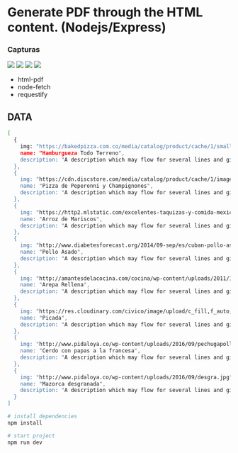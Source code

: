 # Generate PDF through the HTML content. (Nodejs/Express)

<h3>Capturas</h3>
<img src="https://image.ibb.co/jH5Q5Q/001.png"></img>
<img src="https://image.ibb.co/geiZzk/002.png"></img>
<img src="https://image.ibb.co/mzwXkQ/003.png"></img>
<img src="https://image.ibb.co/joXSKk/004.png"></img>

* html-pdf
* node-fetch
* requestify

## DATA

``` bash
[
  {
    img: "https://bakedpizza.com.co/media/catalog/product/cache/1/small_image/500x500/9df78eab33525d08d6e5fb8d27136e95/h/a/hamburguesa_doble_carne_mex.png",
    name: "Hamburgueza Todo Terreno",
    description: "A description which may flow for several lines and give context to the content."
  },
  {
    img: "https://cdn.discstore.com/media/catalog/product/cache/1/image/1800x/040ec09b1e35df139433887a97daa66f/p/i/pizza-top_2.jpg",
    name: "Pizza de Peperonni y Champignones",
    description: "A description which may flow for several lines and give context to the content."
  },
  {
    img: "https://http2.mlstatic.com/excelentes-taquizas-y-comida-mexicana-D_NQ_NP_751821-MLM25734431910_072017-O.jpg",
    name: "Arroz de Mariscos",
    description: "A description which may flow for several lines and give context to the content."
  },
  {
    img: "http://www.diabetesforecast.org/2014/09-sep/es/cuban-pollo-asado-Sep14-es.jpg",
    name: "Pollo Asado",
    description: "A description which may flow for several lines and give context to the content."
  },
  {
    img: "http://amantesdelacocina.com/cocina/wp-content/uploads/2011/11/arepa2x.jpg",
    name: "Arepa Rellena",
    description: "A description which may flow for several lines and give context to the content."
  },
  {
    img: "https://res.cloudinary.com/civico/image/upload/c_fill,f_auto,fl_lossy,h_500,q_auto,w_500/v1404245583/entity/image/file/003/000/53b3164db9dd5d13ca000003.jpg",
    name: "Picada",
    description: "A description which may flow for several lines and give context to the content."
  },
  {
    img: "http://www.pidaloya.co/wp-content/uploads/2016/09/pechugapollo.jpg",
    name: "Cerdo con papas a la francesa",
    description: "A description which may flow for several lines and give context to the content."
  },
  {
    img: "http://www.pidaloya.co/wp-content/uploads/2016/09/desgra.jpg",
    name: "Mazorca desgranada",
    description: "A description which may flow for several lines and give context to the content."
  }
]
```

``` bash
# install dependencies
npm install

# start project
npm run dev
```




